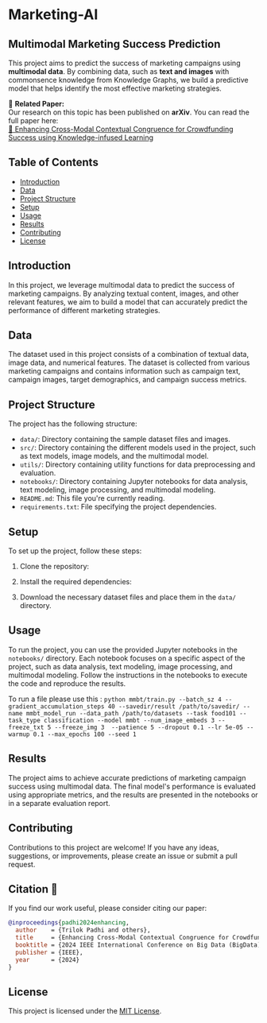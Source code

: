 # Marketing-AI  
## Multimodal Marketing Success Prediction  

This project aims to predict the success of marketing campaigns using **multimodal data**. By combining data, such as **text and images** with commonsence knowledge from Knowledge Graphs, we build a predictive model that helps identify the most effective marketing strategies.  

📄 **Related Paper:**  
Our research on this topic has been published on **arXiv**. You can read the full paper here:  
[🔗 Enhancing Cross-Modal Contextual Congruence for Crowdfunding Success using Knowledge-infused Learning](https://arxiv.org/abs/2402.03607)

## Table of Contents
- [Introduction](#introduction)
- [Data](#data)
- [Project Structure](#project-structure)
- [Setup](#setup)
- [Usage](#usage)
- [Results](#results)
- [Contributing](#contributing)
- [License](#license)

## Introduction
In this project, we leverage multimodal data to predict the success of marketing campaigns. By analyzing textual content, images, and other relevant features, we aim to build a model that can accurately predict the performance of different marketing strategies.

## Data
The dataset used in this project consists of a combination of textual data, image data, and numerical features. The dataset is collected from various marketing campaigns and contains information such as campaign text, campaign images, target demographics, and campaign success metrics.

## Project Structure
The project has the following structure:


- `data/`: Directory containing the sample dataset files and images.
- `src/`: Directory containing the different models used in the project, such as text models, image models, and the multimodal model.
- `utils/`: Directory containing utility functions for data preprocessing and evaluation.
- `notebooks/`: Directory containing Jupyter notebooks for data analysis, text modeling, image processing, and multimodal modeling.
- `README.md`: This file you're currently reading.
- `requirements.txt`: File specifying the project dependencies.

## Setup
To set up the project, follow these steps:

1. Clone the repository:

2. Install the required dependencies:

3. Download the necessary dataset files and place them in the `data/` directory.

## Usage
To run the project, you can use the provided Jupyter notebooks in the `notebooks/` directory. Each notebook focuses on a specific aspect of the project, such as data analysis, text modeling, image processing, and multimodal modeling. Follow the instructions in the notebooks to execute the code and reproduce the results.

To run a file please use this :
`python mmbt/train.py --batch_sz 4 --gradient_accumulation_steps 40 --savedir/result /path/to/savedir/ --name mmbt_model_run --data_path /path/to/datasets --task food101 --task_type classification --model mmbt --num_image_embeds 3 --freeze_txt 5 --freeze_img 3  --patience 5 --dropout 0.1 --lr 5e-05 --warmup 0.1 --max_epochs 100 --seed 1`

<!-- """python train_MMBT_ConceptNet_cuda.py --batch_sz 4 --gradient_accumulation_steps 40 --savedir results_9_6/ --name mmbt_model_run 
--data_path kickstarter_data --model mmbt --num_image_embeds 3 --freeze_txt 5 --freeze_img 3 --max_epochs 5 """

# for windows machine gpu 6 - I4I
# python train_MMBT_cuda.py --batch_sz 64 --gradient_accumulation_steps 40 --savedir results_mmbt_12_9/ --name mmbt_model_run --data_path C:\Users\tpadhi1\Desktop\Adobe\mmbt-kg\kickstarter_dataset_processed --model mmbt --num_image_embeds 3 --freeze_txt 5 --freeze_img 3 --max_epochs 50

# for vision transformer
# python train_MMBT_ViT_Bert.py --batch_sz 32 --img_hidden_sz 768 --gradient_acuumulation_steps 40 --gradient_accumulation_steps 40 --savedir test --name mmbt_model_run --data_path C:\Users\tpadhi1\Desktop\Adobe\mmbt-kg\data_prep_codes\Experiments\Transe --model mmbt --num_image_embeds 197 --freeze_txt 5 --freeze_img 3 --max_epochs 50
# python train_BLIP.py --batch_sz 16  --gradient_accumulation_steps 40 --savedir test --name mmbt_model_run --data_path C:\Users\tpadhi1\Desktop\Adobe\mmbt-kg\data_prep_codes\Experiments\Transe --model mmbt --max_epochs 50 -->

## Results
The project aims to achieve accurate predictions of marketing campaign success using multimodal data. The final model's performance is evaluated using appropriate metrics, and the results are presented in the notebooks or in a separate evaluation report.

## Contributing
Contributions to this project are welcome! If you have any ideas, suggestions, or improvements, please create an issue or submit a pull request.

## Citation 📖  

If you find our work useful, please consider citing our paper:  

```bibtex
@inproceedings{padhi2024enhancing,
  author    = {Trilok Padhi and others},
  title     = {Enhancing Cross-Modal Contextual Congruence for Crowdfunding Success using Knowledge-infused Learning},
  booktitle = {2024 IEEE International Conference on Big Data (BigData)},
  publisher = {IEEE},
  year      = {2024}
}
```


## License
This project is licensed under the [MIT License](LICENSE).
